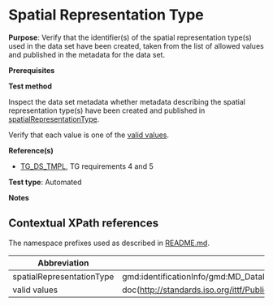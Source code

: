 # Spatial Representation Type

**Purpose**: Verify that the identifier(s) of the spatial representation type(s) used in the data set have been created, taken from the list of allowed values and published in the metadata for the data set.

**Prerequisites**

**Test method**

Inspect the data set metadata whether metadata describing the spatial representation type(s) have been created and published in [spatialRepresentationType](#spatialRepresentationType).

Verify that each value is one of the [valid values](#validvalues).

**Reference(s)**	 

* [TG_DS_TMPL](http://inspire.ec.europa.eu/id/ats/data/3.0rc3/interoperability-metadata/README#ref_TG_DS_TMPL), TG requirements 4 and 5 

**Test type**: Automated

**Notes**

## Contextual XPath references

The namespace prefixes used as described in [README.md](http://inspire.ec.europa.eu/id/ats/data/3.0rc3/interoperability-metadata/README#namespaces).

Abbreviation                                   |  XPath expression (relative to gmd:MD_Metadata)
-----------------------------------------------| -------------------------------------------------------------------------
<a name="spatialRepresentationType"></a> spatialRepresentationType | gmd:identificationInfo/gmd:MD_DataIdentification/gmd:spatialRepresentationType/gmd:MD_SpatialRepresentationTypeCode/@codeListValue
<a name="validvalues"></a> valid values | doc(http://standards.iso.org/ittf/PubliclyAvailableStandards/ISO_19139_Schemas/resources/codelist/gmxCodelists.xml)//gmx:CodeListDictionary[@gml:id='MD_SpatialRepresentationTypeCode']//gml:identifier/text()
